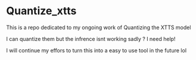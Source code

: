 # Quantize_xtts
This is a repo dedicated to my ongoing work of Quantizing the XTTS model

I can quantize them but the infrence isnt working sadly ? I need help!

I will continue my effors to turn this into a easy to use tool in the future lol


